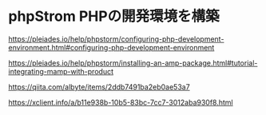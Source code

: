 # phpStrom PHPの開発環境を構築
https://pleiades.io/help/phpstorm/configuring-php-development-environment.html#configuring-php-development-environment

https://pleiades.io/help/phpstorm/installing-an-amp-package.html#tutorial-integrating-mamp-with-product

https://qiita.com/albyte/items/2ddb7491ba2eb0ae53a7



https://xclient.info/a/b11e938b-10b5-83bc-7cc7-3012aba930f8.html

